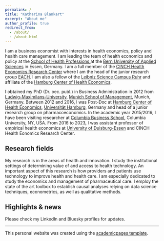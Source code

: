 ```yaml
---
permalink: /
title: "Katharina Blankart"
excerpt: "About me"
author_profile: true
redirect_from: 
  - /about/
  - /about.html
---
```




I am a business economist with interests in health economics, policy and health care management. I am leading the team of health economics and policy at the [School of Health Professions ](https://www.bfh.ch/health-professions/en/) at the [Bern University of Applied Sciences](https://www.bfh.ch/en/) in Essen, Germany. I am a full member of the [CINCH Health Economics Research Center](https://cinch.uni-due.de/) where I am the head of the junior research group [EACH](https://cinch.uni-due.de/research/junior-research-groups/each-empirical-analysis-of-competition-in-health-care-markets/). I am also a fellow of the [Leibniz Science Campus Ruhr](https://lscr.rwi-essen.de/en/) and affiliate of the [Hamburg Center of Health Economics](https://www.hche.uni-hamburg.de/ueberuns/personen/affiliates.html).

I obtained my PhD (Dr. oec. publ.) in Business Administration in 2012 from [Ludwig-Maximilans-University](https://www.en.uni-muenchen.de/index.html), [Munich School of Management](https://www.en.bwl.uni-muenchen.de/index.html), Munich, Germany. Between 2012 and 2016, I was Post-Doc at [Hamburg Center of Health Economics](https://lscr.rwi-essen.de/en/), [Universität Hamburg](https://www.uni-hamburg.de/en.html), Germany and head of a junior research group on pharmacoeconomics. In the academic year 2015/2016, I have been visiting researcher at [Columbia Business School](https://home.gsb.columbia.edu/), Columbia University, NY, USA. From 2016 to 2023, I was assistant professor of empirical health economics at [University of Duisburg-Essen](https://www.hcm.wiwi.uni-due.de/en/team/katharina-blankart/) and CINCH Health Eonomics Research Center.



Research fields
-------

My research is in the areas of health and innovation. I study the institutional settings of determining value of and access to health technology. An important aspect of this research is how providers and patients use technology to improve health and health care. I am especially dedicated to study the economics and management of pharmaceutical care. I employ the state of the art toolbox to establish causal analyses relying on data science techniques, econometrics, as well as qualitative methods.

Highlights & news
-------

Please check my LinkedIn and Bluesky profiles for updates.




- - - 
This personal website was created using the [academicpages template](https://github.com/academicpages/academicpages.github.io).
